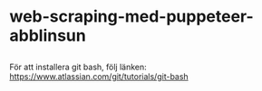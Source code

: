 # web-scraping-med-puppeteer-abblinsun

## 

För att installera git bash, följ länken: https://www.atlassian.com/git/tutorials/git-bash

